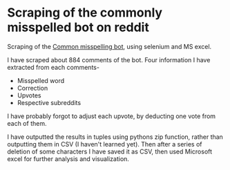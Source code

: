 # Scraping of the commonly misspelled bot on reddit

Scraping of the [Common misspelling bot](https://www.reddit.com/user/CommonMisspellingBot), using selenium and MS excel.

I have scraped about 884 comments of the bot. Four information I have extracted from each comments-

* Misspelled word
* Correction
* Upvotes
* Respective subreddits

I have probably forgot to adjust each upvote, by deducting one vote from each of them. 

I have outputted the results in tuples using pythons zip function, rather than outputting them in CSV (I haven't learned yet). Then after a series of deletion of some characters I have saved it as CSV, then used Microsoft excel for further analysis and visualization.
